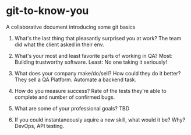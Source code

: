 # git-to-know-you
A collaborative document introducing some git basics

1. What's the last thing that pleasantly surprised you at work?
The team did what the client asked in their env.

2. What's your most and least favorite parts of working in QA?
Most: Building trustworthy software.
Least: No one taking it seriously!

3. What does your company make/do/sell? How could they do it better?
They sell a QA Platform. Automate a backend task.

4. How do you measure success?
Rate of the tests they're able to complete and number of confirmed bugs.

5. What are some of your professional goals? 
TBD

6. If you could instantaneously aquire a new skill, what would it be? Why?
DevOps, API testing.
